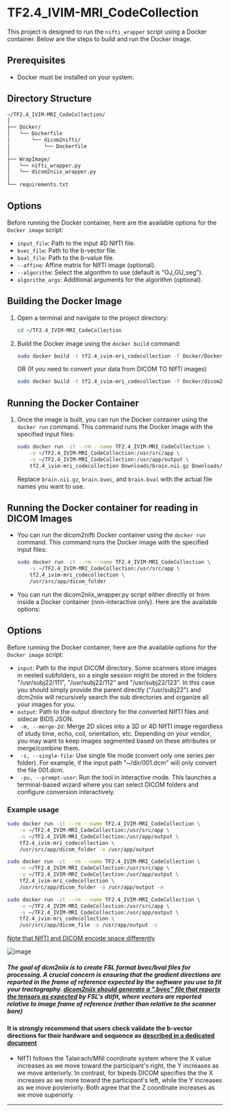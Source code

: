 # TF2.4_IVIM-MRI_CodeCollection

This project is designed to run the `nifti_wrapper` script using a Docker container. Below are the steps to build and run the Docker image.

## Prerequisites

- Docker must be installed on your system.

## Directory Structure

``` sh
~/TF2.4_IVIM-MRI_CodeCollection/
│
├── Docker/
│   └── Dockerfile
│       └── dicom2nifti/
│           └── Dockerfile
│
├── WrapImage/
│   └── nifti_wrapper.py
│   └── dicom2niix_wrapper.py
│
└── requirements.txt
```

## Options

Before running the Docker container, here are the available options for the `Docker image` script:

- `input_file`: Path to the input 4D NIfTI file.
- `bvec_file`: Path to the b-vector file.
- `bval_file`: Path to the b-value file.
- `--affine`: Affine matrix for NIfTI image (optional).
- `--algorithm`: Select the algorithm to use (default is "OJ_GU_seg").
- `algorithm_args`: Additional arguments for the algorithm (optional).

## Building the Docker Image

1. Open a terminal and navigate to the project directory:

    ```sh
    cd ~/TF2.4_IVIM-MRI_CodeCollection
    ```

2. Build the Docker image using the `docker build` command:

    ```sh
    sudo docker build -t tf2.4_ivim-mri_codecollection -f Docker/Dockerfile .
    ```

    OR (If you need to convert your data from DICOM TO NIfTI images)

    ```sh
    sudo docker build -t tf2.4_ivim-mri_codecollection -f Docker/dicom2nifti/Dockerfile .
    ```

## Running the Docker Container

1. Once the image is built, you can run the Docker container using the `docker run` command. This command runs the Docker image with the specified input files:

    ```sh
    sudo docker run -it --rm --name TF2.4_IVIM-MRI_CodeCollection \
        -v ~/TF2.4_IVIM-MRI_CodeCollection:/usr/src/app \
        -v ~/TF2.4_IVIM-MRI_CodeCollection:/usr/app/output \ 
        tf2.4_ivim-mri_codecollection Downloads/brain.nii.gz Downloads/brain.bvec Downloads/brain.bval \
    ```

    Replace `brain.nii.gz`, `brain.bvec`, and `brain.bval` with the actual file names you want to use.

## Running the Docker container for reading in DICOM Images

- You can run the dicom2nifti Docker container using the `docker run` command. This command runs the Docker image with the specified input files:

    ```sh
    sudo docker run -it --rm --name TF2.4_IVIM-MRI_CodeCollection \
        -v ~/TF2.4_IVIM-MRI_CodeCollection:/usr/src/app \
        tf2.4_ivim-mri_codecollection \
        /usr/src/app/dicom_folder
    ```

- You can run the dicom2niix_wrapper.py script either directly or from inside a Docker container (non-interactive only). Here are the available options:

## Options
Before running the Docker container, here are the available options for the `Docker image` script:

- `input`: Path to the input DICOM directory. Some scanners store images in nested subfolders, so a single session might be stored in the folders "/usr/subj22/111", "/usr/subj22/112" and "/usr/subj22/123". In this case you should simply provide the parent directly ("/usr/subj22") and dcm2niix will recursively search the sub directories and organize all your images for you.
- `output`: Path to the output directory for the converted NIfTI files and sidecar BIDS JSON.
- ` -m, --merge-2d`: Merge 2D slices into a 3D or 4D NIfTI image regardless of study time, echo, coil, orientation, etc. Depending on your vendor, you may want to keep images segmented based on these attributes or merge/combine them.
- ` -s, --single-file`: Use single file mode (convert only one series per folder). For example, if the input path "~/dir/001.dcm" will only convert the file 001.dcm.
- ` -pu, --prompt-user`: Run the tool in interactive mode. This launches a terminal-based wizard where you can select DICOM folders and configure conversion interactively.



### Example usage

```sh
sudo docker run -it --rm --name TF2.4_IVIM-MRI_CodeCollection \
    -v ~/TF2.4_IVIM-MRI_CodeCollection:/usr/src/app \
    -v ~/TF2.4_IVIM-MRI_CodeCollection:/usr/app/output \
    tf2.4_ivim-mri_codecollection \
    /usr/src/app/dicom_folder -o /usr/app/output
```

```sh
sudo docker run -it --rm --name TF2.4_IVIM-MRI_CodeCollection \
    -v ~/TF2.4_IVIM-MRI_CodeCollection:/usr/src/app \
    -v ~/TF2.4_IVIM-MRI_CodeCollection:/usr/app/output \
    tf2.4_ivim-mri_codecollection \
    /usr/src/app/dicom_folder -o /usr/app/output -m
```

```sh
sudo docker run -it --rm --name TF2.4_IVIM-MRI_CodeCollection \
    -v ~/TF2.4_IVIM-MRI_CodeCollection:/usr/src/app \
    -v ~/TF2.4_IVIM-MRI_CodeCollection:/usr/app/output \
    tf2.4_ivim-mri_codecollection \
    /usr/src/app/dicom_file -o /usr/app/output -s
```

[Note that NIfTI and DICOM encode space differently](https://www.nitrc.org/plugins/mwiki/index.php/dcm2nii:MainPage#Spatial_Coordinates)

![image](https://www.nitrc.org/plugins/mwiki/images/thumb/8/8e/Dcm2nii%3AMni_v_dicom.jpg/300px-Dcm2nii%3AMni_v_dicom.jpg)

##### The goal of dcm2niix is to create FSL format bvec/bval files for processing. A crucial concern is ensuring that the gradient directions are reported in the frame of reference expected by the software you use to fit your tractography. [dicom2niix should generate a ".bvec" file that reports the tensors as expected](https://www.nitrc.org/plugins/mwiki/index.php/dcm2nii:MainPage#Diffusion_Tensor_Imaging) by FSL's dtifit, where vectors are reported relative to image frame of reference (rather than relative to the scanner bore)

#### It is strongly recommend that users check validate the b-vector directions for their hardware and sequence as [described in a dedicated document](https://www.nitrc.org/docman/?group_id=880)

- NIfTI follows the Talairach/MNI coordinate system where the X value increases as we move toward the participant's right, the Y increases as we move anteriorly. In contrast, for bipeds DICOM specifies the the X increases as we more toward the participant's left, while the Y increases as we move posteriorly. Both agree that the Z coordinate increases as we move superiorly.

---
